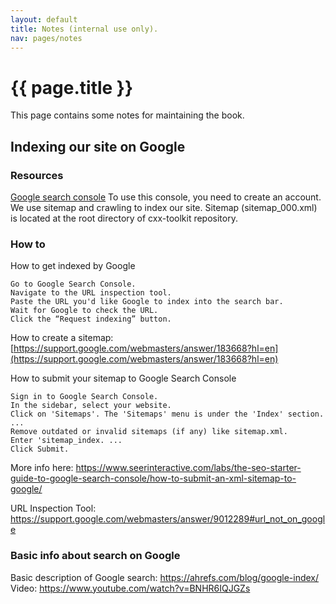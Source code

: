 ```yaml
---
layout: default
title: Notes (internal use only).
nav: pages/notes
---
```



{{ page.title }}
=================================================

This page contains some notes for maintaining the book.

## Indexing our site on Google

### Resources

[Google search console](https://search.google.com/search-console?resource_id=https://ncbi.github.io/cxx-toolkit/)
To use this console, you need to create an account. 
We use sitemap and crawling to index our site.
Sitemap (sitemap_000.xml) is located at the root directory of cxx-toolkit repository.

### How to

How to get indexed by Google

    Go to Google Search Console.
    Navigate to the URL inspection tool.
    Paste the URL you'd like Google to index into the search bar.
    Wait for Google to check the URL.
    Click the “Request indexing” button.
    
How to create a sitemap: [https://support.google.com/webmasters/answer/183668?hl=en](https://support.google.com/webmasters/answer/183668?hl=en)
    
How to submit your sitemap to Google Search Console

    Sign in to Google Search Console.
    In the sidebar, select your website.
    Click on 'Sitemaps'. The 'Sitemaps' menu is under the 'Index' section. ...
    Remove outdated or invalid sitemaps (if any) like sitemap.xml.
    Enter 'sitemap_index. ...
    Click Submit.
More info here: https://www.seerinteractive.com/labs/the-seo-starter-guide-to-google-search-console/how-to-submit-an-xml-sitemap-to-google/
    
    
URL Inspection Tool: https://support.google.com/webmasters/answer/9012289#url_not_on_google
    

### Basic info about search on Google

Basic description of Google search: https://ahrefs.com/blog/google-index/
Video: https://www.youtube.com/watch?v=BNHR6IQJGZs
